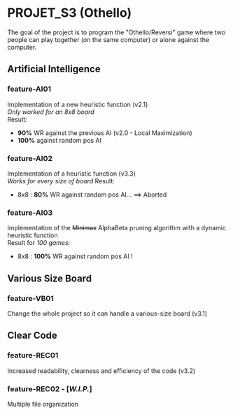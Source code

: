 # PROJET_S3 (Othello)

The goal of the project is to program the "Othello/Reversi" game where two people can play together (on the same computer) or alone against the computer.

## Artificial Intelligence 
### feature-AI01
Implementation of a new heuristic function (v2.1)  
*Only worked for an 8x8 board*  
Result:  
- **90%** WR against the previous AI (v2.0 - Local Maximization) 
- **100%** against random pos AI

### feature-AI02
Implementation of a heuristic function (v3.3)  
*Works for every size of board*
Result:
- 8x8 : **80%** WR against random pos AI...
==> Aborted

### feature-AI03
Implementation of the ~~Minimax~~ AlphaBeta pruning algorithm with a dynamic heuristic function  
Result for *100 games*:  
- 8x8 : **100%** WR against random pos AI !

## Various Size Board
### feature-VB01 
Change the whole project so it can handle a various-size board (v3.1)

## Clear Code 
### feature-REC01  
Increased readability, clearness and efficiency of the code (v3.2)

### feature-REC02 - [***W.I.P.***]
Multiple file organization
